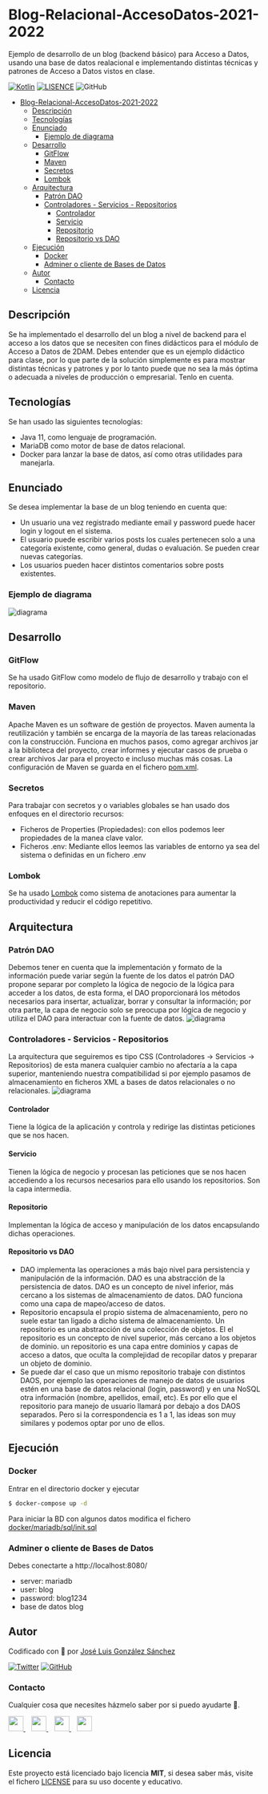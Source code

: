# Blog-Relacional-AccesoDatos-2021-2022
Ejemplo de desarrollo de un blog (backend básico) para Acceso a Datos, usando una base de datos realacional e implementando distintas técnicas y patrones de Acceso a Datos vistos en clase.

[![Kotlin](https://img.shields.io/badge/Code-Java-blue)](https://www.java.com/es/)
[![LISENCE](https://img.shields.io/badge/Lisence-MIT-green)]()
![GitHub](https://img.shields.io/github/last-commit/joseluisgs/Blog-Relacional-AccesoDatos-2021-2022)

- [Blog-Relacional-AccesoDatos-2021-2022](#blog-relacional-accesodatos-2021-2022)
  - [Descripción](#descripción)
  - [Tecnologías](#tecnologías)
  - [Enunciado](#enunciado)
    - [Ejemplo de diagrama](#ejemplo-de-diagrama)
  - [Desarrollo](#desarrollo)
    - [GitFlow](#gitflow)
    - [Maven](#maven)
    - [Secretos](#secretos)
    - [Lombok](#lombok)
  - [Arquitectura](#arquitectura)
    - [Patrón DAO](#patrón-dao)
    - [Controladores - Servicios - Repositorios](#controladores---servicios---repositorios)
      - [Controlador](#controlador)
      - [Servicio](#servicio)
      - [Repositorio](#repositorio)
      - [Repositorio vs DAO](#repositorio-vs-dao)
  - [Ejecución](#ejecución)
    - [Docker](#docker)
    - [Adminer o cliente de Bases de Datos](#adminer-o-cliente-de-bases-de-datos)
  - [Autor](#autor)
    - [Contacto](#contacto)
  - [Licencia](#licencia)

## Descripción
Se ha implementado el desarrollo del un blog a nivel de backend para el acceso a los datos que se necesiten con fines didácticos para el módulo de Acceso a Datos de 2DAM.
Debes entender que es un ejemplo didáctico para clase, por lo que parte de la solución simplemente es para mostrar distintas técnicas y patrones y por lo tanto 
puede que no sea la más óptima o adecuada a niveles de producción o empresarial. Tenlo en cuenta.

## Tecnologías
Se han usado las siguientes tecnologías:
- Java 11, como lenguaje de programación.
- MariaDB como motor de base de datos relacional.
- Docker para lanzar la base de datos, así como otras utilidades para manejarla.

## Enunciado
Se desea implementar la base de un blog teniendo en cuenta que: 
- Un usuario una vez registrado mediante email y password puede hacer login y logout en el sistema.
- El usuario puede escribir varios posts los cuales pertenecen solo a una categoría existente, como general, dudas o evaluación. Se pueden crear nuevas categorías.
- Los usuarios pueden hacer distintos comentarios sobre posts existentes.

### Ejemplo de diagrama
![diagrama](./diagrams/Diagrams.png)

## Desarrollo
### GitFlow
Se ha usado GitFlow como modelo de flujo de desarrollo y trabajo con el repositorio.

### Maven
Apache Maven es un software de gestión de proyectos. Maven aumenta la reutilización y también se encarga de la mayoría 
de las tareas relacionadas con la construcción. Funciona en muchos pasos, como agregar archivos jar a la biblioteca del proyecto, 
crear informes y ejecutar casos de prueba o crear archivos Jar para el proyecto e incluso muchas más cosas.
La configuración de Maven se guarda en el fichero [pom.xml](./pom.xml).

### Secretos
Para trabajar con secretos y o variables globales se han usado dos enfoques en el directorio recursos:
- Ficheros de Properties (Propiedades): con ellos podemos leer propiedades de la manea clave valor.
- Ficheros .env: Mediante ellos leemos las variables de entorno ya sea del sistema o definidas en un fichero .env 

### Lombok
Se ha usado [Lombok](https://projectlombok.org/features/all) como sistema de anotaciones para aumentar la productividad 
y reducir el código repetitivo.

## Arquitectura
### Patrón DAO
Debemos tener en cuenta que la implementación y formato de la información puede variar según la fuente de los datos el patrón DAO propone separar por completo la lógica de negocio de la lógica para acceder a los datos, de esta forma, el DAO proporcionará los métodos necesarios para insertar, actualizar, borrar y consultar la información; por otra parte, la capa de negocio solo se preocupa por lógica de negocio y utiliza el DAO para interactuar con la fuente de datos.
![diagrama](./diagrams/dao.png)

### Controladores - Servicios - Repositorios
La arquitectura que seguiremos es tipo CSS (Controladores -> Servicios -> Repositorios) de esta manera cualquier cambio no afectaría a la capa superior, manteniendo nuestra compatibilidad si por ejemplo pasamos de almacenamiento en ficheros XML a bases de datos relacionales o no relacionales.
![diagrama](./diagrams/arquitectura.png)

#### Controlador 
Tiene la lógica de la aplicación y controla y redirige las distintas peticiones que se nos hacen.

#### Servicio
Tienen la lógica de negocio y procesan las peticiones que se nos hacen accediendo a los recursos necesarios para ello usando los repositorios. Son la capa intermedia.

#### Repositorio
Implementan la lógica de acceso y manipulación de los datos encapsulando dichas operaciones.

#### Repositorio vs DAO
- DAO implementa las operaciones a más bajo nivel para persistencia y manipulación de la información. DAO es una abstracción de la persistencia de datos. DAO es un concepto de nivel inferior, más cercano a los sistemas de almacenamiento de datos. DAO funciona como una capa de mapeo/acceso de datos.
- Repositorio encapsula el propio sistema de almacenamiento, pero no suele estar tan ligado a dicho sistema de almacenamiento. Un repositorio es una abstracción de una colección de objetos. El el repositorio es un concepto de nivel superior, más cercano a los objetos de dominio. un repositorio es una capa entre dominios y capas de acceso a datos, que oculta la complejidad de recopilar datos y preparar un objeto de dominio.
- Se puede dar el caso que un mismo repositorio trabaje con distintos DAOS, por ejemplo las operaciones de manejo de datos de usuarios estén en una base de datos relacional (login, password) y en una NoSQL otra información (nombre, apellidos, email, etc). Es por ello que el repositorio para manejo de usuario llamará por debajo a dos DAOS separados. Pero si la correspondencia es 1 a 1, las ideas son muy similares y podemos optar por uno de ellos.

## Ejecución
### Docker
Entrar en el directorio docker y ejecutar
```sh
$ docker-compose up -d
```
Para iniciar la BD con algunos datos modifica el fichero [docker/mariadb/sql/init.sql](docker/mariadb/sql/init-db.sql)


### Adminer o cliente de Bases de Datos
Debes conectarte a http://localhost:8080/
- server: mariadb
- user: blog
- password: blog1234 
- base de datos blog

## Autor

Codificado con :sparkling_heart: por [José Luis González Sánchez](https://twitter.com/joseluisgonsan)

[![Twitter](https://img.shields.io/twitter/follow/joseluisgonsan?style=social)](https://twitter.com/joseluisgonsan)
[![GitHub](https://img.shields.io/github/followers/joseluisgs?style=social)](https://github.com/joseluisgs)

### Contacto
<p>
  Cualquier cosa que necesites házmelo saber por si puedo ayudarte 💬.
</p>
<p>
    <a href="https://twitter.com/joseluisgonsan" target="_blank">
        <img src="https://i.imgur.com/U4Uiaef.png" 
    height="30">
    </a> &nbsp;&nbsp;
    <a href="https://github.com/joseluisgs" target="_blank">
        <img src="https://cdn.iconscout.com/icon/free/png-256/github-153-675523.png" 
    height="30">
    </a> &nbsp;&nbsp;
    <a href="https://www.linkedin.com/in/joseluisgonsan" target="_blank">
        <img src="https://upload.wikimedia.org/wikipedia/commons/thumb/c/ca/LinkedIn_logo_initials.png/768px-LinkedIn_logo_initials.png" 
    height="30">
    </a>  &nbsp;&nbsp;
    <a href="https://joseluisgs.github.io/" target="_blank">
        <img src="https://joseluisgs.github.io/favicon.png" 
    height="30">
    </a>
</p>


## Licencia

Este proyecto está licenciado bajo licencia **MIT**, si desea saber más, visite el fichero [LICENSE](./LICENSE) para su uso docente y educativo.
